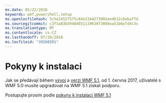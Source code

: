 ```yaml
---
ms.date: 05/22/2018
keywords: wmf,powershell,setup
ms.openlocfilehash: 5c5e24527575c84e2244273992eedb12c0abaffd
ms.sourcegitcommit: c3f1a83b59484651119630f3089aa51b6e7d4c3c
ms.translationtype: MT
ms.contentlocale: cs-CZ
ms.lasthandoff: 07/26/2018
ms.locfileid: "39268591"
---
```

# <a name="installation-instructions"></a>Pokyny k instalaci

Jak se předávají během [vývoj](https://blogs.msdn.microsoft.com/powershell/2016/04/06/windows-management-framework-5-0-updates-and-wmf-5-1/) a [verzi WMF 5.1](https://blogs.msdn.microsoft.com/powershell/2017/03/28/windows-management-framework-wmf-5-1-now-in-microsoft-update-catalog/), od 1. června 2017, uživatelé s WMF 5.0 musíte upgradovat na WMF 5.1 získat podporu.

Postupujte prosím podle [pokyny k instalaci WMF 5.1](../5.1/install-configure.md)

